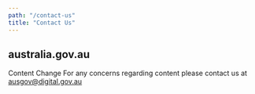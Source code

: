 ```yaml
---
path: "/contact-us"
title: "Contact Us"
---
```


## australia.gov.au

Content Change
For any concerns regarding content please contact us at <a href="mailto:ausgov@digital.gov.au"> ausgov@digital.gov.au</a>
